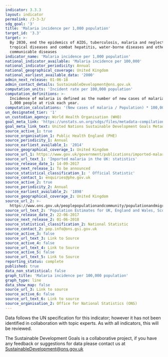 ```yaml
---
indicator: 3.3.3
layout: indicator
permalink: /3-3-3/
sdg_goal: '3'
title: 'Malaria incidence per 1,000 population'
target_id: '3.3'
target: >-
  By 2030, end the epidemics of AIDS, tuberculosis, malaria and neglected
  tropical diseases and combat hepatitis, water-borne diseases and other
  communicable diseases
indicator_name: 'Malaria incidence per 1,000 population'
national_indicator_available: 'Malaria incidence per 100,000'
national_indicator_periodicity: Annual
national_geographical_coverage: United Kingdom
national_earliest_available_data: '2000'
admin_next_release: 01-06-18
admin_contact_details: SustainableDevelopment@ons.gov.uk
computation_units: 'Incident rate per 100,000 population'
computation_definitions: >-
  Incidence of malaria is defined as the number of new cases of malaria per
  1,000 people at risk each year.
computation_calculations: '(New cases of malaria / Population) * 100,000'
un_designated_tier: '1'
un_custodian_agency: World Health Organisation (WHO)
goal_meta_link: 'https://unstats.un.org/sdgs/files/metadata-compilation/Metadata-Goal-3.pdf'
goal_meta_link_text: United Nations Sustainable Development Goals Metadata (PDF 431 KB)
source_active_1: true
source_organisation_1: Public Health England (PHE)
source_periodicity_1: Annual
source_earliest_available_1: '2014'
source_geographical_coverage_1: United Kingdom
source_url_1: https://www.gov.uk/government/publications/imported-malaria-in-the-uk-statistics
source_url_text_1: 'Imported malaria in the UK: statistics'
source_release_date_1: 14-09-2017
source_next_release_1: To be announced
source_statistical_classification_1: ' Official Statistic'
source_contact_1: enquiries@phe.gov.uk
source_active_2: true
source_periodicity_2: Annual
source_earliest_available_2: '1898'
source_geographical_coverage_2: United Kingdom
source_url_2: >-
  https://www.ons.gov.uk/peoplepopulationandcommunity/populationandmigration/populationestimates/datasets/populationestimatesforukenglandandwalesscotlandandnorthernireland
source_url_text_2: 'Population Estimates for UK, England and Wales, Scotland and Northern Ireland'
source_release_date_2: 22-06-2017
source_next_release_2: 01-06-2018
source_statistical_classification_2: National Statistic
source_contact_2: pop.info@ons.gsi.gov.uk
source_active_3: false
source_url_text_3: Link to Source
source_active_4: false
source_url_text_4: Link to Source
source_active_5: false
source_url_text_5: Link to Source
reporting_status: complete
published: true
data_non_statistical: false
graph_title: 'Malaria incidence per 100,000 population'
graph_type: line
data_show_map: false
source_url_3: Link to source
source_active_6: false
source_url_text_6: Link to source
source_organisation_2: Office for National Statistics (ONS)
---
```

Data follows the UN specification for this indicator; however it has not been identified in collaboration with topic experts. As with all indicators, this will be reviewed.
  
The Sustainable Development Goals is a collaborative project, if you have any feedback or suggestions for data please contact us at <SustainableDevelopment@ons.gov.uk>
